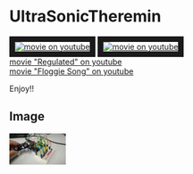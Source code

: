 # UltraSonicTheremin

<a href="http://www.youtube.com/watch?feature=player_embedded&v=1DQ77VDqvUg
" target="_blank"><img src="http://img.youtube.com/vi/1DQ77VDqvUg/0.jpg" 
alt="movie on youtube" width=40% border="10" /></a>
<a href="http://www.youtube.com/watch?feature=player_embedded&v=ZLv9YPB7qlI
" target="_blank"><img src="http://img.youtube.com/vi/ZLv9YPB7qlI/0.jpg" 
alt="movie on youtube" width=40% border="10" /></a>  
[movie "Regulated" on youtube](https://www.youtube.com/watch?v=1DQ77VDqvUg)  
[movie "Floggie Song" on youtube](https://www.youtube.com/watch?vZLv9YPB7qlI)  

Enjoy!!

## Image

<a><img src="https://github.com/matzTada/UltraSonicTheremin/blob/master/image/pic01.jpg" 
alt="pic01" width=20%></a>
